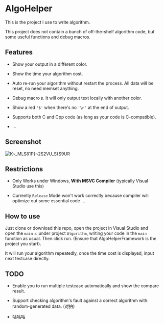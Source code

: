 # AlgoHelper

This is the project I use to write algorithm.

This project does not contain a bunch of off-the-shelf algorithm code, but some useful functions and debug macros.

## Features
- Show your output in a different color.

- Show the time your algorithm cost.

- Auto re-run your algorithm without restart the process. All data will be reset, no need memset anything.
 
- Debug macro `D`. It will only output text locally with another color.

- Show a red `'$'` when there's no `'\n'` at the end of output.

- Supports both C and Cpp code (as long as your code is C-compatible).

- ...

## Screenshot
![K~_MLS81P{~2S2VU_S{S9UR](https://user-images.githubusercontent.com/25586021/135494984-d75be5ca-4bfc-4f11-a9e8-29e606db54e9.png)


## Restrictions
- Only Works under Windows, **With MSVC Compiler** (typically Visual Studio use this)

- Currently `Release` Mode won't work correctly because compiler will optimize out some essential code ...

## How to use
Just clone or download this repo, open the project in Visual Studio and open the `main.c` under project `Algorithm`, writing your code in the `main` function as usual.
Then click run. (Ensure that AlgoHelperFramework is the project you start).

It will run your algorithm repeatedly, once the time cost is displayed, input next testcase directly.

## TODO
- Enable you to run multiple testcase automatically and show the compare result.

- Support checking algorithm's fault against a correct algorithm with random-generated data. (对拍)

- 咕咕咕

